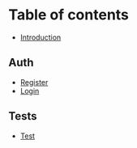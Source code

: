 # Table of contents

* [Introduction](README.md)

## Auth

* [Register](auth/register.md)
* [Login](auth/login.md)

## Tests

* [Test](test/test-screening-tanpa-pendampingan-dan-konsultasi.md)
